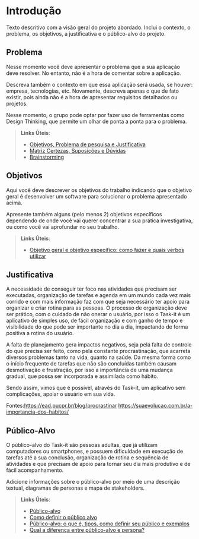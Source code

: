 # Introdução

Texto descritivo com a visão geral do projeto abordado. Inclui o contexto, o problema, os objetivos, a justificativa e o público-alvo do projeto.

## Problema
Nesse momento você deve apresentar o problema que a sua aplicação deve  resolver. No entanto, não é a hora de comentar sobre a aplicação.

Descreva também o contexto em que essa aplicação será usada, se  houver: empresa, tecnologias, etc. Novamente, descreva apenas o que de  fato existir, pois ainda não é a hora de apresentar requisitos  detalhados ou projetos.

Nesse momento, o grupo pode optar por fazer uso  de ferramentas como Design Thinking, que permite um olhar de ponta a ponta para o problema.

> **Links Úteis**:
> - [Objetivos, Problema de pesquisa e Justificativa](https://medium.com/@versioparole/objetivos-problema-de-pesquisa-e-justificativa-c98c8233b9c3)
> - [Matriz Certezas, Suposições e Dúvidas](https://medium.com/educa%C3%A7%C3%A3o-fora-da-caixa/matriz-certezas-suposi%C3%A7%C3%B5es-e-d%C3%BAvidas-fa2263633655)
> - [Brainstorming](https://www.euax.com.br/2018/09/brainstorming/)

## Objetivos

Aqui você deve descrever os objetivos do trabalho indicando que o objetivo geral é desenvolver um software para solucionar o problema apresentado acima. 

Apresente também alguns (pelo menos 2) objetivos específicos dependendo de onde você vai querer concentrar a sua prática investigativa, ou como você vai aprofundar no seu trabalho.
 
> **Links Úteis**:
> - [Objetivo geral e objetivo específico: como fazer e quais verbos utilizar](https://blog.mettzer.com/diferenca-entre-objetivo-geral-e-objetivo-especifico/)

## Justificativa

A necessidade de conseguir ter foco nas atividades que precisam ser executadas, organização de tarefas e agenda em um mundo cada vez mais corrido e com mais informação faz com que seja necessário ter apoio para organizar e criar rotina para as pessoas.
O processo de organização deve ser prático, com o cuidado de não onerar o usuário, por isso o Task-it é um aplicativo de simples uso, de fácil organização e com ganho de tempo e visibilidade do que pode ser importante no dia a dia, impactando de forma positiva a rotina do usuário. 

A falta de planejamento gera impactos negativos, seja pela falta de controle do que precisa ser feito, como pela constante procrastinação, que acarreta diversos problemas tanto na vida, quanto na saúde.
Da mesma forma como o início frequente de tarefas que não são concluídas também causam desmotivação e frustração, por isso a importância de uma mudança gradual, que possa ser incorporada e assimilada como hábito.

Sendo assim, vimos que é possível, através do Task-it, um aplicativo sem complicações, apoiar o usuário em sua vida.


Fontes:https://ead.pucpr.br/blog/procrastinar
       https://suaevolucao.com.br/a-importancia-dos-habitos/


## Público-Alvo

O público-alvo do Task-it são pessoas adultas, que já utilizam computadores ou smartphones, e possuem dificuldade em execução de tarefas até a sua conclusão, organização de rotina e sequência de atividades e que precisam de apoio para tornar seu dia mais produtivo e de fácil acompanhamento.

Adicione informações sobre o público-alvo por meio de uma descrição textual, diagramas de personas e mapa de stakeholders.

> **Links Úteis**:
> - [Público-alvo](https://blog.hotmart.com/pt-br/publico-alvo/)
> - [Como definir o público alvo](https://exame.com/pme/5-dicas-essenciais-para-definir-o-publico-alvo-do-seu-negocio/)
> - [Público-alvo: o que é, tipos, como definir seu público e exemplos](https://klickpages.com.br/blog/publico-alvo-o-que-e/)
> - [Qual a diferença entre público-alvo e persona?](https://rockcontent.com/blog/diferenca-publico-alvo-e-persona/)
